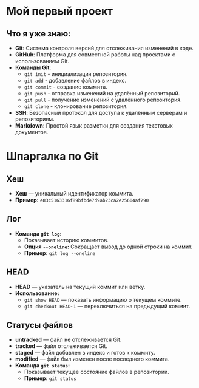 # Мой первый проект

## Что я уже знаю:

- **Git**: Система контроля версий для отслеживания изменений в коде.
- **GitHub**: Платформа для совместной работы над проектами с использованием Git.
- **Команды Git**:
  - `git init` - инициализация репозитория.
  - `git add` - добавление файлов в индекс.
  - `git commit` - создание коммита.
  - `git push` - отправка изменений на удалённый репозиторий.
  - `git pull` - получение изменений с удалённого репозитория.
  - `git clone` - клонирование репозитория.
- **SSH**: Безопасный протокол для доступа к удалённым серверам и репозиториям.
- **Markdown**: Простой язык разметки для создания текстовых документов.
# Шпаргалка по Git

## Хеш
- **Хеш** — уникальный идентификатор коммита.
- **Пример:** `e83c5163316f89bfbde7d9ab23ca2e25604af290`

## Лог
- **Команда `git log`:**
  - Показывает историю коммитов.
  - **Опция `--oneline`:** Сокращает вывод до одной строки на коммит.
  - **Пример:** `git log --oneline`

## HEAD
- **HEAD** — указатель на текущий коммит или ветку.
- **Использование:**
  - `git show HEAD` — показать информацию о текущем коммите.
  - `git checkout HEAD~1` — переключиться на предыдущий коммит.

## Статусы файлов
- **untracked** — файл не отслеживается Git.
- **tracked** — файл отслеживается Git.
- **staged** — файл добавлен в индекс и готов к коммиту.
- **modified** — файл был изменен после последнего коммита.
- **Команда `git status`:**
  - Показывает текущее состояние файлов в репозитории.
  - **Пример:** `git status`
